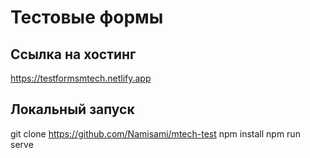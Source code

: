 # Тестовые формы
## Ссылка на хостинг
https://testformsmtech.netlify.app

## Локальный запуск
git clone https://github.com/Namisami/mtech-test
npm install
npm run serve
